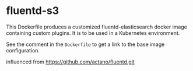 # fluentd-s3

This Dockerfile produces a customized fluentd-elasticsearch docker image containing custom plugins. It is to be used in a Kubernetes environment.

See the comment in the `Dockerfile` to get a link to the base image configuration.

influenced from https://github.com/actano/fluentd.git
